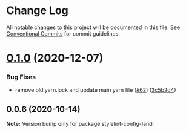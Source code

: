 # Change Log

All notable changes to this project will be documented in this file.
See [Conventional Commits](https://conventionalcommits.org) for commit guidelines.

# [0.1.0](https://github.com/Mixgenius/linting-and-formatting/tree/master/stylelint-config-landr/compare/stylelint-config-landr@0.0.6...stylelint-config-landr@0.1.0) (2020-12-07)


### Bug Fixes

* remove old yarn.lock and update main yarn file ([#62](https://github.com/Mixgenius/linting-and-formatting/tree/master/stylelint-config-landr/issues/62)) ([3c5b2d4](https://github.com/Mixgenius/linting-and-formatting/tree/master/stylelint-config-landr/commit/3c5b2d4b9b4a1364ce27f89420ac13cd033c51f7))





## 0.0.6 (2020-10-14)

**Note:** Version bump only for package stylelint-config-landr
